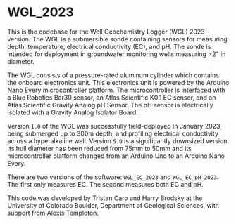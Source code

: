 # WGL_2023

This is the codebase for the Well Geochemistry Logger (WGL) 2023 version. The WGL is a submersible sonde containing sensors for measuring depth, temperature, electrical conductivity (EC), and pH. The sonde is intended for deployment in groundwater monitoring wells measuring >2" in diameter. 

The WGL consists of a pressure-rated aluminum cylinder which contains the onboard electronics unit. This electronics unit is powered by the Arduino Nano Every microcontroller platform. The microcontroller is interfaced with a Blue Robotics Bar30 sensor, an Atlas Scientific K0.1 EC sensor, and an Atlas Scientific Gravity Analog pH Sensor. The pH sensor is electrically isolated with a Gravity Analog Isolator Board.

Version `1.0` of the WGL was successfully field-deployed in January 2023, being submerged up to 300m depth, and profiling electrical conductivity across a hyperalkaline well. Version `5.0` is a significantly downsized version. Its hull diameter has been reduced from 75mm to 50mm and its microcontroller platform changed from an Arduino Uno to an Arduino Nano Every.

There are two versions of the software: `WGL_EC_2023` and `WGL_EC_pH_2023`. The first only measures EC. The second measures both EC and pH.

This code was developed by Tristan Caro and Harry Brodsky at the University of Colorado Boulder, Department of Geological Sciences, with support from Alexis Templeton.